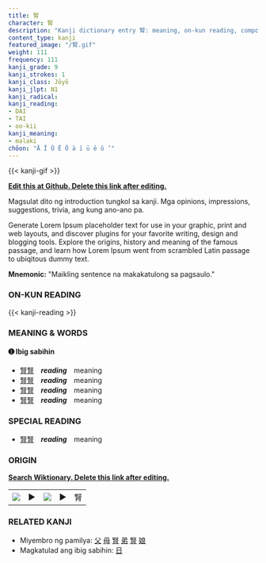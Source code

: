 ```yaml
---
title: 腎
character: 腎
description: "Kanji dictionary entry 腎: meaning, on-kun reading, compounds, origin, related kanji"
content_type: kanji
featured_image: "/腎.gif"
weight: 111
frequency: 111
kanji_grade: 9
kanji_strokes: 1
kanji_class: Jōyō
kanji_jlpt: N1
kanji_radical: 
kanji_reading: 
- DAI
- TAI
- oo-kii
kanji_meaning:
- malaki
chōon: "Ā Ī Ū Ē Ō ā ī ū ē ō ’"
---
```

[//]: # (Don't edit the line below. Kanji animated GIF code is automatically generated.)
{{< kanji-gif >}}

[//]: # (Edit below this line.)

**[Edit this at Github. Delete this link after editing.](https://github.com/tim0g/tim/tree/main/content/kanji/腎/index.md)**

Magsulat dito ng introduction tungkol sa kanji. Mga opinions, impressions, suggestions, trivia, ang kung ano-ano pa.

Generate Lorem Ipsum placeholder text for use in your graphic, print and web layouts, and discover plugins for your favorite writing, design and blogging tools. Explore the origins, history and meaning of the famous passage, and learn how Lorem Ipsum went from scrambled Latin passage to ubiqitous dummy text.
 
**Mnemonic:** "Maikling sentence na makakatulong sa pagsaulo."

### ON-KUN READING

[//]: # (Don't edit the line below. ON-KUN READING code is automatically generated.)
{{< kanji-reading >}}

### MEANING & WORDS

#### ➊ **Ibig sabihin**
  - [腎](../腎)[腎](../腎)　***reading***　meaning
  - [腎](../腎)[腎](../腎)　***reading***　meaning
  - [腎](../腎)[腎](../腎)　***reading***　meaning
  - [腎](../腎)[腎](../腎)　***reading***　meaning

### SPECIAL READING
  - [腎](../腎)[腎](../腎)　***reading***　meaning

### ORIGIN

**[Search Wiktionary. Delete this link after editing.](https://wiktionary.org/wiki/腎)**
<table class="kanji-table"><tr><td>
<img src="60px-腎-bronze.svg.png">
</td><td>▶</td><td>
<img src="60px-腎-oracle.svg.png">
</td><td>▶</td>
<td class="kanji-origin">腎</td>
</tr></table>

### RELATED KANJI
- Miyembro ng pamilya: [父](../父) [母](../母) [腎](../腎) [弟](../弟) [腎](../腎) [娘](../娘)
- Magkatulad ang ibig sabihin: [日](../日)
